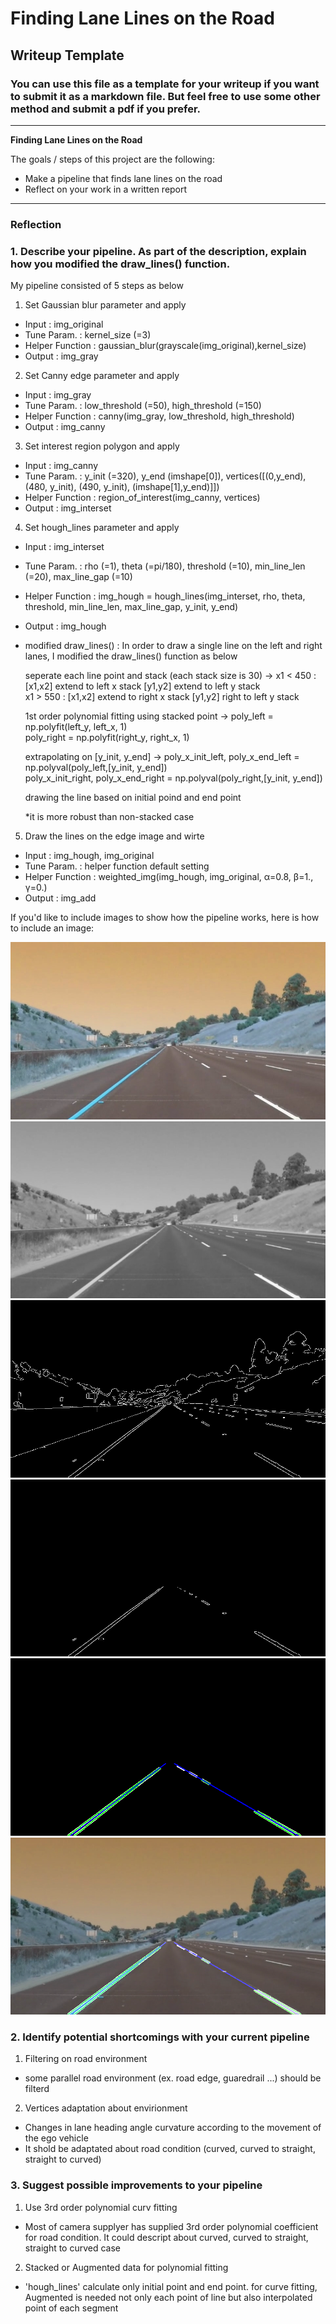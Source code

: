 # **Finding Lane Lines on the Road** 

## Writeup Template

### You can use this file as a template for your writeup if you want to submit it as a markdown file. But feel free to use some other method and submit a pdf if you prefer.

---

**Finding Lane Lines on the Road**

The goals / steps of this project are the following:
* Make a pipeline that finds lane lines on the road
* Reflect on your work in a written report




---

### Reflection

### 1. Describe your pipeline. As part of the description, explain how you modified the draw_lines() function.

My pipeline consisted of 5 steps as below

  1. Set Gaussian blur parameter and apply
   - Input : img_original 
   - Tune Param. : kernel_size (=3)
   - Helper Function : gaussian_blur(grayscale(img_original),kernel_size)
   - Output : img_gray
   
   2. Set Canny edge parameter and apply
   - Input : img_gray 
   - Tune Param. : low_threshold (=50), high_threshold (=150)
   - Helper Function : canny(img_gray, low_threshold, high_threshold)
   - Output : img_canny
   
   3. Set interest region polygon and apply
   - Input : img_canny 
   - Tune Param. : y_init (=320), y_end (imshape[0]), vertices([(0,y_end),(480, y_init), (490, y_init), (imshape[1],y_end)]])
   - Helper Function : region_of_interest(img_canny, vertices)
   - Output : img_interset 
   
   4. Set hough_lines parameter and apply
   - Input : img_interset 
   - Tune Param. : rho (=1), theta (=pi/180), threshold (=10), min_line_len (=20), max_line_gap (=10)
   - Helper Function : img_hough = hough_lines(img_interset, rho, theta, threshold, min_line_len, max_line_gap, y_init, y_end)
   - Output : img_hough 
   
   - modified draw_lines()
     : In order to draw a single line on the left and right lanes, I modified the draw_lines()
       function as below
      
       seperate each line point and stack (each stack size is 30)
        -> x1 < 450 : [x1,x2] extend to left x stack [y1,y2] extend to left y stack  
           x1 > 550 : [x1,x2] extend to right x stack [y1,y2] right to left y stack
           
       1st order polynomial fitting using stacked point
        -> poly_left = np.polyfit(left_y, left_x, 1)  
           poly_right = np.polyfit(right_y, right_x, 1)
           
       extrapolating on [y_init, y_end]
        -> poly_x_init_left, poly_x_end_left = np.polyval(poly_left,[y_init, y_end])  
           poly_x_init_right, poly_x_end_right = np.polyval(poly_right,[y_init, y_end])
           
       drawing the line based on initial poind and end point
       
       
       *it is more robust than non-stacked case
       

   5. Draw the lines on the edge image and wirte
   - Input : img_hough, img_original
   - Tune Param. : helper function default setting
   - Helper Function : weighted_img(img_hough, img_original, α=0.8, β=1., γ=0.)
   - Output : img_add 
      

If you'd like to include images to show how the pipeline works, here is how to include an image: 



![img_original](./test_images_output/img_original.png "img_original")
![img_gray](./test_images_output/img_gray.png "img_gray") 
![img_canny](./test_images_output/img_canny.png "img_canny")
![img_interset](./test_images_output/img_interset.png "img_interset")
![img_hough](./test_images_output/img_hough.png "img_hough")
![img_add](./test_images_output/img_add.png "img_add") 


### 2. Identify potential shortcomings with your current pipeline

  1. Filtering on road environment
   - some parallel road environment (ex. road edge, guaredrail ...) should be filterd
   
  2. Vertices adaptation about envirionment
   - Changes in lane heading angle curvature according to the movement of the ego vehicle
   - It shold be adaptated about road condition (curved, curved to straight, straight to curved)
     

### 3. Suggest possible improvements to your pipeline

  1. Use 3rd order polynomial curv fitting
   - Most of camera supplyer has supplied 3rd order polynomial coefficient for road condition.
     It could descript about curved, curved to straight, straight to curved case
     
  2. Stacked or Augmented data for polynomial fitting
   - 'hough_lines' calculate only initial point and end point.
     for curve fitting, Augmented is needed not only each point of line but also interpolated point of each segment
     
